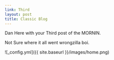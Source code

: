 ```yaml
---
link: Third
layout: post
title: Classic Blog
---
```


Dan Here with your Third post of the MORNIN.

Not Sure where it all went wrongzilla boi.

![_config.yml]({{ site.baseurl }}/images/home.png)
